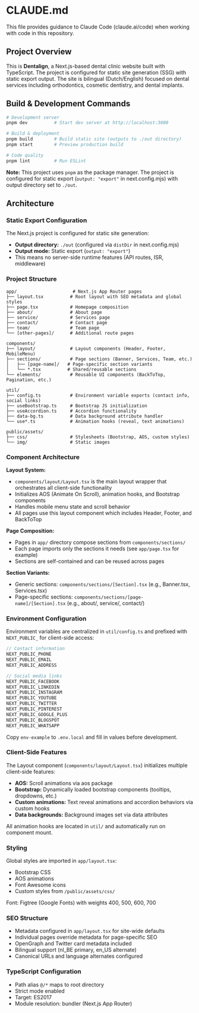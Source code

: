 # CLAUDE.md

This file provides guidance to Claude Code (claude.ai/code) when working with code in this repository.

## Project Overview

This is **Dentalign**, a Next.js-based dental clinic website built with TypeScript. The project is configured for static site generation (SSG) with static export output. The site is bilingual (Dutch/English) focused on dental services including orthodontics, cosmetic dentistry, and dental implants.

## Build & Development Commands

```bash
# Development server
pnpm dev          # Start dev server at http://localhost:3000

# Build & deployment
pnpm build        # Build static site (outputs to ./out directory)
pnpm start        # Preview production build

# Code quality
pnpm lint         # Run ESLint
```

**Note:** This project uses `pnpm` as the package manager. The project is configured for static export (`output: "export"` in next.config.mjs) with output directory set to `./out`.

## Architecture

### Static Export Configuration

The Next.js project is configured for static site generation:
- **Output directory:** `./out` (configured via `distDir` in next.config.mjs)
- **Output mode:** Static export (`output: "export"`)
- This means no server-side runtime features (API routes, ISR, middleware)

### Project Structure

```
app/                     # Next.js App Router pages
├── layout.tsx          # Root layout with SEO metadata and global styles
├── page.tsx            # Homepage composition
├── about/              # About page
├── service/            # Services page
├── contact/            # Contact page
├── team/               # Team page
└── [other-pages]/      # Additional route pages

components/
├── layout/             # Layout components (Header, Footer, MobileMenu)
├── sections/           # Page sections (Banner, Services, Team, etc.)
│   ├── [page-name]/   # Page-specific section variants
│   └── *.tsx          # Shared/reusable sections
└── elements/           # Reusable UI components (BackToTop, Pagination, etc.)

util/
├── config.ts           # Environment variable exports (contact info, social links)
├── useBootstrap.ts     # Bootstrap JS initialization
├── useAccordion.ts     # Accordion functionality
├── data-bg.ts          # Data background attribute handler
└── use*.ts             # Animation hooks (reveal, text animations)

public/assets/
├── css/                # Stylesheets (Bootstrap, AOS, custom styles)
└── img/                # Static images
```

### Component Architecture

**Layout System:**
- `components/layout/Layout.tsx` is the main layout wrapper that orchestrates all client-side functionality
- Initializes AOS (Animate On Scroll), animation hooks, and Bootstrap components
- Handles mobile menu state and scroll behavior
- All pages use this layout component which includes Header, Footer, and BackToTop

**Page Composition:**
- Pages in `app/` directory compose sections from `components/sections/`
- Each page imports only the sections it needs (see `app/page.tsx` for example)
- Sections are self-contained and can be reused across pages

**Section Variants:**
- Generic sections: `components/sections/[Section].tsx` (e.g., Banner.tsx, Services.tsx)
- Page-specific sections: `components/sections/[page-name]/[Section].tsx` (e.g., about/, service/, contact/)

### Environment Configuration

Environment variables are centralized in `util/config.ts` and prefixed with `NEXT_PUBLIC_` for client-side access:

```typescript
// Contact information
NEXT_PUBLIC_PHONE
NEXT_PUBLIC_EMAIL
NEXT_PUBLIC_ADDRESS

// Social media links
NEXT_PUBLIC_FACEBOOK
NEXT_PUBLIC_LINKEDIN
NEXT_PUBLIC_INSTAGRAM
NEXT_PUBLIC_YOUTUBE
NEXT_PUBLIC_TWITTER
NEXT_PUBLIC_PINTEREST
NEXT_PUBLIC_GOOGLE_PLUS
NEXT_PUBLIC_BLOGSPOT
NEXT_PUBLIC_WHATSAPP
```

Copy `env-example` to `.env.local` and fill in values before development.

### Client-Side Features

The Layout component (`components/layout/Layout.tsx`) initializes multiple client-side features:
- **AOS:** Scroll animations via aos package
- **Bootstrap:** Dynamically loaded bootstrap components (tooltips, dropdowns, etc.)
- **Custom animations:** Text reveal animations and accordion behaviors via custom hooks
- **Data backgrounds:** Background images set via data attributes

All animation hooks are located in `util/` and automatically run on component mount.

### Styling

Global styles are imported in `app/layout.tsx`:
- Bootstrap CSS
- AOS animations
- Font Awesome icons
- Custom styles from `/public/assets/css/`

Font: Figtree (Google Fonts) with weights 400, 500, 600, 700

### SEO Structure

- Metadata configured in `app/layout.tsx` for site-wide defaults
- Individual pages override metadata for page-specific SEO
- OpenGraph and Twitter card metadata included
- Bilingual support (nl_BE primary, en_US alternate)
- Canonical URLs and language alternates configured

### TypeScript Configuration

- Path alias `@/*` maps to root directory
- Strict mode enabled
- Target: ES2017
- Module resolution: bundler (Next.js App Router)
